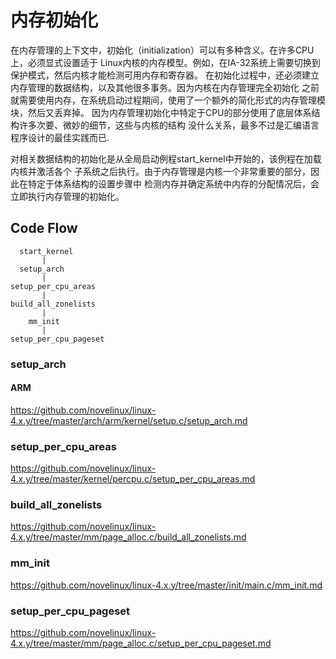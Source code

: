 内存初始化
========================================

在内存管理的上下文中，初始化（initialization）可以有多种含义。在许多CPU上，必须显式设置适于
Linux内核的内存模型。例如，在IA-32系统上需要切换到保护模式，然后内核才能检测可用内存和寄存器。
在初始化过程中，还必须建立内存管理的数据结构，以及其他很多事务。因为内核在内存管理完全初始化
之前就需要使用内存，在系统启动过程期间，使用了一个额外的简化形式的内存管理模块，然后又丢弃掉。
因为内存管理初始化中特定于CPU的部分使用了底层体系结构许多次要、微妙的细节，这些与内核的结构
没什么关系，最多不过是汇编语言程序设计的最佳实践而已.

对相关数据结构的初始化是从全局启动例程start_kernel中开始的，该例程在加载内核并激活各个
子系统之后执行。由于内存管理是内核一个非常重要的部分，因此在特定于体系结构的设置步骤中
检测内存并确定系统中内存的分配情况后，会立即执行内存管理的初始化。

Code Flow
----------------------------------------

```
  start_kernel
       |
  setup_arch
       |
setup_per_cpu_areas
       |
build_all_zonelists
       |
    mm_init
       |
setup_per_cpu_pageset
```

### setup_arch

#### ARM

https://github.com/novelinux/linux-4.x.y/tree/master/arch/arm/kernel/setup.c/setup_arch.md

### setup_per_cpu_areas

https://github.com/novelinux/linux-4.x.y/tree/master/kernel/percpu.c/setup_per_cpu_areas.md

### build_all_zonelists

https://github.com/novelinux/linux-4.x.y/tree/master/mm/page_alloc.c/build_all_zonelists.md

### mm_init

https://github.com/novelinux/linux-4.x.y/tree/master/init/main.c/mm_init.md

### setup_per_cpu_pageset

https://github.com/novelinux/linux-4.x.y/tree/master/mm/page_alloc.c/setup_per_cpu_pageset.md

